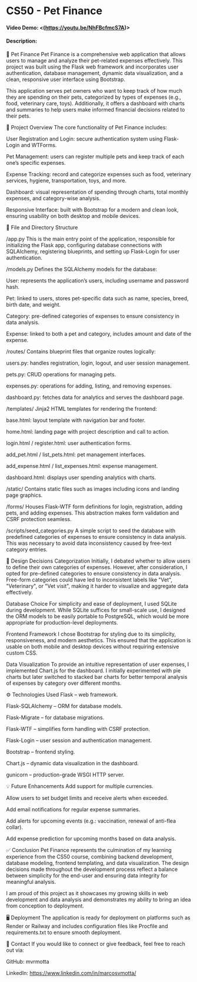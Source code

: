 # CS50 - Pet Finance 
#### Video Demo:  <(https://youtu.be/NhFBcfmcS7A)>
#### Description:



🐾 Pet Finance
Pet Finance is a comprehensive web application that allows users to manage and analyze their pet-related expenses effectively. This project was built using the Flask web framework and incorporates user authentication, database management, dynamic data visualization, and a clean, responsive user interface using Bootstrap.

This application serves pet owners who want to keep track of how much they are spending on their pets, categorized by types of expenses (e.g., food, veterinary care, toys). Additionally, it offers a dashboard with charts and summaries to help users make informed financial decisions related to their pets.



🚀 Project Overview
The core functionality of Pet Finance includes:

User Registration and Login: secure authentication system using Flask-Login and WTForms.

Pet Management: users can register multiple pets and keep track of each one’s specific expenses.

Expense Tracking: record and categorize expenses such as food, veterinary services, hygiene, transportation, toys, and more.

Dashboard: visual representation of spending through charts, total monthly expenses, and category-wise analysis.

Responsive Interface: built with Bootstrap for a modern and clean look, ensuring usability on both desktop and mobile devices.




📁 File and Directory Structure


/app.py
This is the main entry point of the application, responsible for initializing the Flask app, configuring database connections with SQLAlchemy, registering blueprints, and setting up Flask-Login for user authentication.



/models.py
Defines the SQLAlchemy models for the database:

User: represents the application’s users, including username and password hash.

Pet: linked to users, stores pet-specific data such as name, species, breed, birth date, and weight.

Category: pre-defined categories of expenses to ensure consistency in data analysis.

Expense: linked to both a pet and category, includes amount and date of the expense.



/routes/
Contains blueprint files that organize routes logically:

users.py: handles registration, login, logout, and user session management.

pets.py: CRUD operations for managing pets.

expenses.py: operations for adding, listing, and removing expenses.

dashboard.py: fetches data for analytics and serves the dashboard page.



/templates/
Jinja2 HTML templates for rendering the frontend:

base.html: layout template with navigation bar and footer.

home.html: landing page with project description and call to action.

login.html / register.html: user authentication forms.

add_pet.html / list_pets.html: pet management interfaces.

add_expense.html / list_expenses.html: expense management.

dashboard.html: displays user spending analytics with charts.



/static/
Contains static files such as images including icons and landing page graphics.



/forms/
Houses Flask-WTF form definitions for login, registration, adding pets, and adding expenses. This abstraction makes form validation and CSRF protection seamless.



/scripts/seed_categories.py
A simple script to seed the database with predefined categories of expenses to ensure consistency in data analysis. This was necessary to avoid data inconsistency caused by free-text category entries.



🧠 Design Decisions
Categorization
Initially, I debated whether to allow users to define their own categories of expenses. However, after consideration, I opted for pre-defined categories to ensure consistency in data analysis. Free-form categories could have led to inconsistent labels like "Vet", "Veterinary", or "Vet visit", making it harder to visualize and aggregate data effectively.


Database Choice
For simplicity and ease of deployment, I used SQLite during development. While SQLite suffices for small-scale use, I designed the ORM models to be easily portable to PostgreSQL, which would be more appropriate for production-level deployments.


Frontend Framework
I chose Bootstrap for styling due to its simplicity, responsiveness, and modern aesthetics. This ensured that the application is usable on both mobile and desktop devices without requiring extensive custom CSS.


Data Visualization
To provide an intuitive representation of user expenses, I implemented Chart.js for the dashboard. I initially experimented with pie charts but later switched to stacked bar charts for better temporal analysis of expenses by category over different months.


⚙️ Technologies Used
Flask – web framework.

Flask-SQLAlchemy – ORM for database models.

Flask-Migrate – for database migrations.

Flask-WTF – simplifies form handling with CSRF protection.

Flask-Login – user session and authentication management.

Bootstrap – frontend styling.

Chart.js – dynamic data visualization in the dashboard.

gunicorn – production-grade WSGI HTTP server.



💡 Future Enhancements
Add support for multiple currencies.

Allow users to set budget limits and receive alerts when exceeded.

Add email notifications for regular expense summaries.

Add alerts for upcoming events (e.g.: vaccination, renewal of anti-flea collar).

Add expense prediction for upcoming months based on data analysis.



✅ Conclusion
Pet Finance represents the culmination of my learning experience from the CS50 course, combining backend development, database modeling, frontend templating, and data visualization. The design decisions made throughout the development process reflect a balance between simplicity for the end-user and ensuring data integrity for meaningful analysis.

I am proud of this project as it showcases my growing skills in web development and data analysis and demonstrates my ability to bring an idea from conception to deployment.



🖥️ Deployment
The application is ready for deployment on platforms such as Render or Railway and includes configuration files like Procfile and requirements.txt to ensure smooth deployment.



📩 Contact
If you would like to connect or give feedback, feel free to reach out via:

GitHub: mvrmotta

LinkedIn: https://www.linkedin.com/in/marcosvmotta/